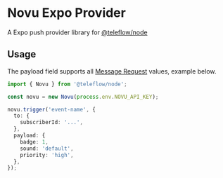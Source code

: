 # Novu Expo Provider

A Expo push provider library for [@teleflow/node](https://github.com/novuhq/novu)

## Usage

The payload field supports all [Message Request](https://docs.expo.dev/push-notifications/sending-notifications/#message-request-format) values, example below.

```ts
import { Novu } from '@teleflow/node';

const novu = new Novu(process.env.NOVU_API_KEY);

novu.trigger('event-name', {
  to: {
    subscriberId: '...',
  },
  payload: {
    badge: 1,
    sound: 'default',
    priority: 'high',
  },
});
```
